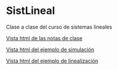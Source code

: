 # SistLineal
Clase a clase del curso de sistemas lineales

[Vista html de las notas de clase](https://drojasd.github.io/SistLineal/auxDocs/NotasSistLin.html "Notas de clase")

[Vista html del ejemplo de simulación](https://drojasd.github.io/SistLineal/auxDocs/rutinacsb.html "Ejemplo GSUA-CSB")

[Vista html del ejemplo de linealización](https://drojasd.github.io/SistLineal/auxDocs/linealizacion.html "Ejemplo Péndulo")
